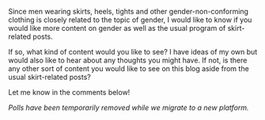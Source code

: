 Since men wearing skirts, heels, tights and other gender-non-conforming clothing is closely related to the topic of gender, I would like to know if you would like more content on gender as well as the usual program of skirt-related posts.

If so, what kind of content would you like to see? I have ideas of my own but would also like to hear about any thoughts you might have. If not, is there any other sort of content you would like to see on this blog aside from the usual skirt-related posts?

Let me know in the comments below!

*Polls have been temporarily removed while we migrate to a new platform.*